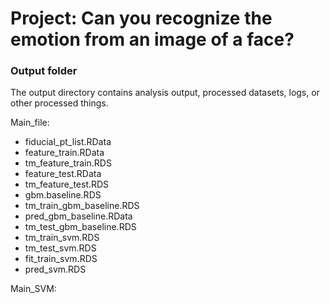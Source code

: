 # Project: Can you recognize the emotion from an image of a face?

### Output folder

The output directory contains analysis output, processed datasets, logs, or other processed things.

Main_file: 
- fiducial_pt_list.RData
- feature_train.RData
- tm_feature_train.RDS
- feature_test.RData
- tm_feature_test.RDS
- gbm.baseline.RDS
- tm_train_gbm_baseline.RDS
- pred_gbm_baseline.RData
- tm_test_gbm_baseline.RDS
- tm_train_svm.RDS
- tm_test_svm.RDS
- fit_train_svm.RDS
- pred_svm.RDS


Main_SVM: 
